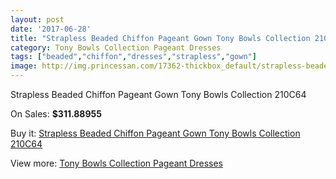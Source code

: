 ```yaml
---
layout: post
date: '2017-06-28'
title: "Strapless Beaded Chiffon Pageant Gown Tony Bowls Collection 210C64"
category: Tony Bowls Collection Pageant Dresses
tags: ["beaded","chiffon","dresses","strapless","gown"]
image: http://img.princessan.com/17362-thickbox_default/strapless-beaded-chiffon-pageant-gown-tony-bowls-collection-210c64.jpg
---
```

Strapless Beaded Chiffon Pageant Gown Tony Bowls Collection 210C64

On Sales: **$311.88955**
<a href="https://www.princessan.com/en/tony-bowls-collection-pageant-dresses/8183-strapless-beaded-chiffon-pageant-gown-tony-bowls-collection-210c64.html"><amp-img layout="responsive" width="600" height="600" src="//img.princessan.com/17362-thickbox_default/strapless-beaded-chiffon-pageant-gown-tony-bowls-collection-210c64.jpg" alt="Strapless Beaded Chiffon Pageant Gown Tony Bowls Collection 210C64 0" /></a>
<a href="https://www.princessan.com/en/tony-bowls-collection-pageant-dresses/8183-strapless-beaded-chiffon-pageant-gown-tony-bowls-collection-210c64.html"><amp-img layout="responsive" width="600" height="600" src="//img.princessan.com/17363-thickbox_default/strapless-beaded-chiffon-pageant-gown-tony-bowls-collection-210c64.jpg" alt="Strapless Beaded Chiffon Pageant Gown Tony Bowls Collection 210C64 1" /></a>

Buy it: [Strapless Beaded Chiffon Pageant Gown Tony Bowls Collection 210C64](https://www.princessan.com/en/tony-bowls-collection-pageant-dresses/8183-strapless-beaded-chiffon-pageant-gown-tony-bowls-collection-210c64.html "Strapless Beaded Chiffon Pageant Gown Tony Bowls Collection 210C64")

View more: [Tony Bowls Collection Pageant Dresses](https://www.princessan.com/en/66-tony-bowls-collection-pageant-dresses "Tony Bowls Collection Pageant Dresses")